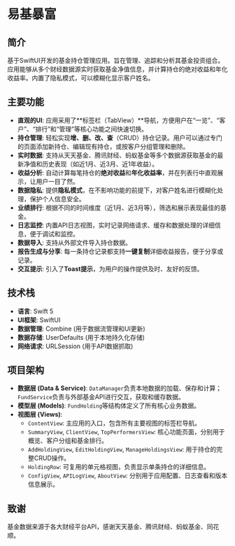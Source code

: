 # 易基暴富

## 简介

基于SwiftUI开发的基金持仓管理应用。旨在管理、追踪和分析其基金投资组合。应用能够从多个财经数据源实时获取基金净值信息，并计算持仓的绝对收益和年化收益率。内置了隐私模式，可以模糊化显示客户姓名。

## 主要功能

- **直观的UI**: 应用采用了**标签栏（TabView）**导航，方便用户在“一览”、“客户”、“排行”和“管理”等核心功能之间快速切换。
- **持仓管理**: 轻松实现**增、删、改、查**（CRUD）持仓记录。用户可以通过专门的页面添加新持仓、编辑现有持仓，或按客户分组管理和删除。
- **实时数据**: 支持从天天基金、腾讯财经、蚂蚁基金等多个数据源获取基金的最新净值和历史表现（如近1月、近3月、近1年收益）。
- **收益分析**: 自动计算每笔持仓的**绝对收益**和**年化收益率**，并在列表行中直观展示，让用户一目了然。
- **数据隐私**: 提供**隐私模式**，在不影响功能的前提下，对客户姓名进行模糊化处理，保护个人信息安全。
- **业绩排行**: 根据不同的时间维度（近1月、近3月等），筛选和展示表现最佳的基金。
- **日志监控**: 内置API日志视图，实时记录网络请求、缓存和数据处理的详细信息，便于调试和监控。
- **数据导入**: 支持从外部文件导入持仓数据。
- **报告生成与分享**: 每一条持仓记录都支持**一键复制**详细收益报告，便于分享或记录。
- **交互提示**: 引入了**Toast提示**，为用户的操作提供及时、友好的反馈。

## 技术栈

- **语言**: Swift 5
- **UI框架**: SwiftUI
- **数据管理**: Combine (用于数据流管理和UI更新)
- **数据存储**: UserDefaults (用于本地持久化存储)
- **网络请求**: URLSession (用于API数据抓取)

## 项目架构

- **数据层 (Data & Service)**: `DataManager`负责本地数据的加载、保存和计算；`FundService`负责与外部基金API进行交互，获取和缓存数据。
- **模型层 (Models)**: `FundHolding`等结构体定义了所有核心业务数据。
- **视图层 (Views)**: 
  - `ContentView`: 主应用的入口，包含所有主要视图的标签栏导航。
  - `SummaryView`, `ClientView`, `TopPerformersView`: 核心功能页面，分别用于概览、客户分组和基金排行。
  - `AddHoldingView`, `EditHoldingView`, `ManageHoldingsView`: 用于持仓的完整CRUD操作。
  - `HoldingRow`: 可复用的单元格视图，负责显示单条持仓的详细信息。
  - `ConfigView`, `APILogView`, `AboutView`: 分别用于应用配置、日志查看和版本信息展示。

## 致谢

基金数据来源于各大财经平台API，感谢天天基金、腾讯财经、蚂蚁基金、同花顺。
